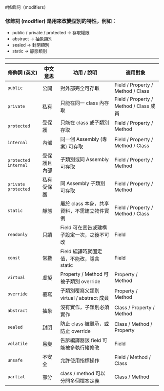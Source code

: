 #修飾詞（modifiers） 


### 修飾詞 (modifier) 是用來改變型別的特性，例如：

- public / private / protected → 存取權限
- abstract → 抽象類別
- sealed → 封閉類別
- static → 靜態類別

---


| 修飾詞 (英文)             | 中文意思   | 功用 / 說明                          | 適用對象                                 |
| -------------------- | ------ | -------------------------------- | ------------------------------------ |
| `public`             | 公開     | 對外部完全可存取                         | Field / Property / Method / Class    |
| `private`            | 私有     | 只能在同一 class 內存取                  | Field / Property / Method / Class 成員 |
| `protected`          | 受保護    | 只能在 class 或子類別存取                 | Field / Property / Method            |
| `internal`           | 內部     | 同一個 Assembly (專案) 可存取            | Field / Property / Method / Class    |
| `protected internal` | 受保護且內部 | 子類別或同 Assembly 可存取               | Field / Property / Method            |
| `private protected`  | 私有受保護  | 同 Assembly 子類別可存取                | Field / Property / Method            |
| `static`             | 靜態     | 屬於 class 本身，共享資料，不需建立物件實例        | Field / Property / Method / Class    |
| `readonly`           | 只讀     | Field 可在宣告或建構子設定一次，之後不可改         | Field                                |
| `const`              | 常數     | Field 編譯時就固定值，不能改，隱含 static      | Field                                |
| `virtual`            | 虛擬     | Property / Method 可被子類別 override | Property / Method                    |
| `override`           | 覆寫     | 子類別覆寫父類別 virtual / abstract 成員   | Property / Method                    |
| `abstract`           | 抽象     | 沒有實作，子類別必須實作                     | Class / Property / Method            |
| `sealed`             | 封閉     | 防止 class 被繼承，或防止 override        | Class / Method / Property            |
| `volatile`           | 易變     | 告訴編譯器該 field 可能被多執行緒修改           | Field                                |
| `unsafe`             | 不安全    | 允許使用指標操作                         | Field / Method / Class               |
| `partial`            | 部分     | class / method 可以分開多個檔案定義        | Class / Method                       |